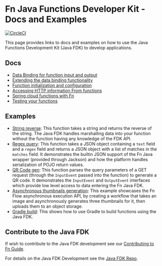 # Fn Java Functions Developer Kit - Docs and Examples
[![CircleCI](https://circleci.com/gh/fnproject/fdk-java.svg?style=svg&circle-token=348bec5610c34421f6c436ab8f6a18e153cb1c01)](https://circleci.com/gh/fnproject/fdk-java)

This page provides links to docs and examples on how to use the Java Functions Development Kit (Java FDK) to develop applications.

## Docs
* [Data Binding for function input and output](DataBinding.md)
* [Extending the data binding functionality](ExtendingDataBinding.md)
* [Function initialization and configuration](FunctionConfiguration.md)
* [Accessing HTTP information From functions](HTTPGatewayFunction.md)
* [Spring cloud functions with Fn](SpringCloudFunctionSupport.md)
* [Testing your functions](TestingFunctions.md)

## Examples
* [String reverse](examples/string-reverse/README.md): This function takes a string and returns the reverse of the string. The Java FDK handles marshalling data into your
function without the function having any knowledge of the FDK API.
* [Regex query](examples/regex-query/README.md): This function takes a JSON object containing a `text` field
and a `regex` field and returns a JSON object with a list of matches in the `matches` field. It
demonstrates the builtin JSON support of the Fn Java wrapper (provided through Jackson) and how the
platform handles serialization of POJO return values.
* [QR Code gen](examples/qr-code/README.md): This function parses the query parameters of a GET request (through the `InputEvent` passed into the function) to generate a QR code. It demonstrates
the `InputEvent` and `OutputEvent` interfaces which provide low level access to data entering the Fn Java FDK.
* [Asynchronous thumbnails generation](examples/async-thumbnails/README.md): This example showcases the Fn Flow asynchronous execution API, by creating a workflow that takes an image and asynchronously generates three thumbnails for it, then uploads them to an object storage.
* [Gradle build](examples/gradle-build/README.md): This shows how to use Gradle to build functions using the Java FDK. 

## Contribute to the Java FDK
If wish to contribute to the Java FDK development see our [Contributing to Fn Guide](https://github.com/fnproject/fn/tree/master/docs#for-contributors).

For details on the Java FDK Development see the [Java FDK Repo](https://github.com/fnproject/fdk-java).

